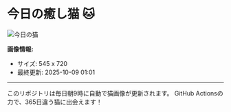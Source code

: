# 今日の癒し猫 🐱

![今日の猫](https://cdn2.thecatapi.com/images/MjA1ODk5MA.jpg)

**画像情報:**
- サイズ: 545 x 720
- 最終更新: 2025-10-09 01:01

---

このリポジトリは毎日朝9時に自動で猫画像が更新されます。
GitHub Actionsの力で、365日違う猫に出会えます！
